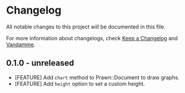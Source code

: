 # Changelog

All notable changes to this project will be documented in this file.

For more information about changelogs, check
[Keep a Changelog](http://keepachangelog.com) and
[Vandamme](http://tech-angels.github.io/vandamme).

## 0.1.0 - unreleased

* [FEATURE] Add `chart` method to Prawn::Document to draw graphs.
* [FEATURE] Add `height` option to set a custom height.

